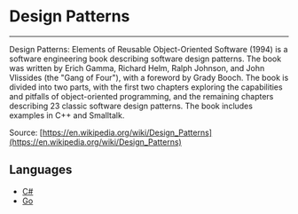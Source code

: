 # Design Patterns

---

Design Patterns: Elements of Reusable Object-Oriented Software (1994) is a software engineering book describing software design patterns. The book was written by Erich Gamma, Richard Helm, Ralph Johnson, and John Vlissides (the "Gang of Four"), with a foreword by Grady Booch. The book is divided into two parts, with the first two chapters exploring the capabilities and pitfalls of object-oriented programming, and the remaining chapters describing 23 classic software design patterns. The book includes examples in C++ and Smalltalk.
 
Source: [https://en.wikipedia.org/wiki/Design_Patterns](https://en.wikipedia.org/wiki/Design_Patterns)

## Languages

* [C#](https://github.com/chantzlarge/DesignPatterns/tree/C%23)
* [Go](https://github.com/chantzlarge/DesignPatterns/tree/go)
